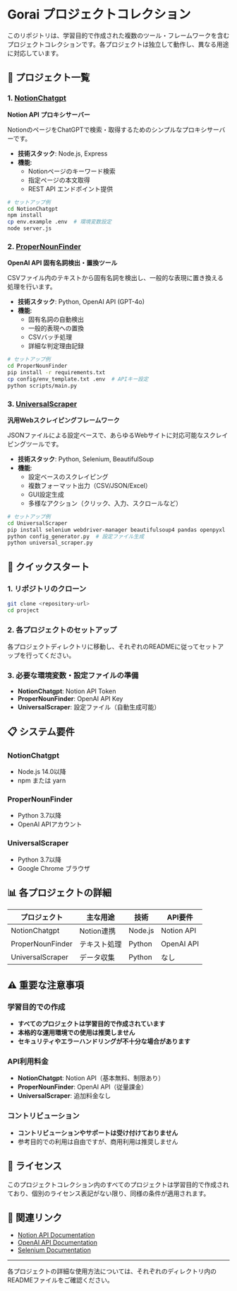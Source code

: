 # Gorai プロジェクトコレクション

このリポジトリは、学習目的で作成された複数のツール・フレームワークを含むプロジェクトコレクションです。各プロジェクトは独立して動作し、異なる用途に対応しています。

## 📁 プロジェクト一覧

### 1. [NotionChatgpt](./NotionChatgpt/)
**Notion API プロキシサーバー**

NotionのページをChatGPTで検索・取得するためのシンプルなプロキシサーバーです。

- **技術スタック**: Node.js, Express
- **機能**:
  - Notionページのキーワード検索
  - 指定ページの本文取得
  - REST API エンドポイント提供

```bash
# セットアップ例
cd NotionChatgpt
npm install
cp env.example .env  # 環境変数設定
node server.js
```

### 2. [ProperNounFinder](./ProperNounFinder/)
**OpenAI API 固有名詞検出・置換ツール**

CSVファイル内のテキストから固有名詞を検出し、一般的な表現に置き換える処理を行います。

- **技術スタック**: Python, OpenAI API (GPT-4o)
- **機能**:
  - 固有名詞の自動検出
  - 一般的表現への置換
  - CSVバッチ処理
  - 詳細な判定理由記録

```bash
# セットアップ例
cd ProperNounFinder
pip install -r requirements.txt
cp config/env_template.txt .env  # APIキー設定
python scripts/main.py
```

### 3. [UniversalScraper](./UniversalScraper/)
**汎用Webスクレイピングフレームワーク**

JSONファイルによる設定ベースで、あらゆるWebサイトに対応可能なスクレイピングツールです。

- **技術スタック**: Python, Selenium, BeautifulSoup
- **機能**:
  - 設定ベースのスクレイピング
  - 複数フォーマット出力（CSV/JSON/Excel）
  - GUI設定生成
  - 多様なアクション（クリック、入力、スクロールなど）

```bash
# セットアップ例
cd UniversalScraper
pip install selenium webdriver-manager beautifulsoup4 pandas openpyxl
python config_generator.py  # 設定ファイル生成
python universal_scraper.py
```

## 🚀 クイックスタート

### 1. リポジトリのクローン
```bash
git clone <repository-url>
cd project
```

### 2. 各プロジェクトのセットアップ
各プロジェクトディレクトリに移動し、それぞれのREADMEに従ってセットアップを行ってください。

### 3. 必要な環境変数・設定ファイルの準備
- **NotionChatgpt**: Notion API Token
- **ProperNounFinder**: OpenAI API Key
- **UniversalScraper**: 設定ファイル（自動生成可能）

## 📋 システム要件

### NotionChatgpt
- Node.js 14.0以降
- npm または yarn

### ProperNounFinder
- Python 3.7以降
- OpenAI APIアカウント

### UniversalScraper
- Python 3.7以降
- Google Chrome ブラウザ

## 📊 各プロジェクトの詳細

| プロジェクト | 主な用途 | 技術 | API要件 |
|-------------|----------|------|---------|
| NotionChatgpt | Notion連携 | Node.js | Notion API |
| ProperNounFinder | テキスト処理 | Python | OpenAI API |
| UniversalScraper | データ収集 | Python | なし |

## ⚠️ 重要な注意事項

### 学習目的での作成
- **すべてのプロジェクトは学習目的で作成されています**
- **本格的な運用環境での使用は推奨しません**
- **セキュリティやエラーハンドリングが不十分な場合があります**

### API利用料金
- **NotionChatgpt**: Notion API（基本無料、制限あり）
- **ProperNounFinder**: OpenAI API（従量課金）
- **UniversalScraper**: 追加料金なし

### コントリビューション
- **コントリビューションやサポートは受け付けておりません**
- 参考目的での利用は自由ですが、商用利用は推奨しません

## 📝 ライセンス

このプロジェクトコレクション内のすべてのプロジェクトは学習目的で作成されており、個別のライセンス表記がない限り、同様の条件が適用されます。

## 🔗 関連リンク

- [Notion API Documentation](https://developers.notion.com/)
- [OpenAI API Documentation](https://platform.openai.com/docs/)
- [Selenium Documentation](https://selenium-python.readthedocs.io/)

---

各プロジェクトの詳細な使用方法については、それぞれのディレクトリ内のREADMEファイルをご確認ください。